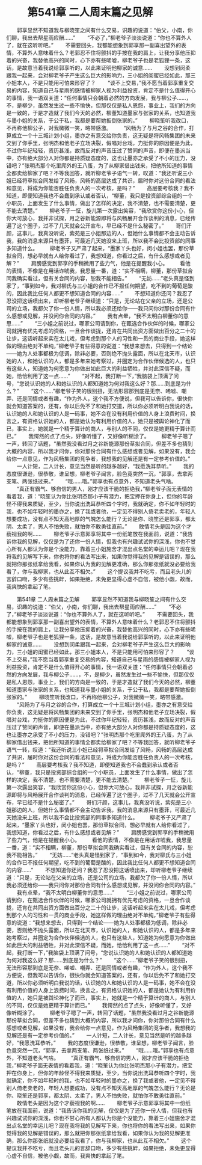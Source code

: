 # 　　第541章 二人周末篇之见解
　　郭享显然不知道我与柳晓笙之间有什么交易，识趣的说道：“伯父，小南，你们聊，我出去帮星雨应酬……”
　　“不必了，”柳老爷子淡淡说道：“你也不算外人了，就在这听听吧。”
　　不需要回头，我都能想象到郭享那一副喜出望外的表情，不算外人意味着什么？老郭忍不住将颤抖的手按在我的肩上，让我分享他压抑着的兴奋，我替他高兴的同时，心下亦有些唏嘘，柳老爷子也是老狐狸一条，这话，是故意当着我说给郭享听的，以此来证明他柳家的诚意……
　　没想到闵柔跟我一起来，会对柳老爷子产生这么巨大的影响力，三小姐的闺蜜已经如此，那三小姐本人，不是只能用可怕来形容了？
　　“谈不上交易，”我不愿当着郭享重复交易的内容，知道自己与星雨的感情被柳家人视为利益投资，肯定不是什么值得开心的事情，我一语双关道：“任何事情只会朝着必然的方向发展，我与柳公子……，不，是柳少，虽然发生过一些不愉快，但那仅仅是私人恩怨，事业上，我们的方向是一致的，于是才造就了我们今天的必然，柳董知道墨家与张家的关系，也知道我与墨小姐的关系，于公于私，我都是要帮她扳倒张家的。”
　　柳晓笙听我改口，不再称他柳公子，对我微微一笑，略带感激。
　　“风畅为了与月之谷的合作，打算成立一个十三城计划小组，墨亦之有意交给你负责，这无疑是将风畅集团的未来交到了你手里，张明杰和他老子立场决裂，假唱对台戏，力挺你的原因便是为此，不过你年纪轻轻，资历甚浅，故而反对的声音压过了赞同的声音，即便在墨派当中，亦有绝大部分人对你都是持质疑态度的，这也让墨亦之承受了不小的压力，没错吧？”张明杰那个吃里爬外的王八蛋，为了从柳家借出钱来，把他所知道的事情全都卖给柳家了吧？不等我回答，就听柳老爷子语气一转，叹道：“我还听说三小姐已经将草拟合同发给了风畅，风畅的高层达成了共识，届时你对这份合同的看法和意见，将成为你能否胜任负责人的一次考核，是吗？”
　　高层要考核我？我不知道，即便知道我也不会蠢到承认或者否认，“柳董，我只是投资部综合组的一个小职员，上面发生了什么事情，做出了怎样的决定，我不清楚，也不需要清楚，更不能去清楚。”
　　柳老爷子一怔，旋儿第一次露出笑容，“我欣赏你这份小心，但你大可放心，我并非试探，月之谷新能源即将与风畅展开合作谈判的消息，已经传遍了这个圈子，过不了几天就会公开宣布，早已经不是什么秘密了。”
　　哥们汗颜，这事儿，我真没听说，紫苑是三小姐那边的人，但她什么事情都不会主动告诉我，我的消息来源只有墨菲，可最近几天她没来上班，所以我不会比投资部的同事多知道什么。
　　柳老爷子又严肃了起来，“墨家丫头也好，闵小姐也罢，那份草拟合同，想必早就有人给你看过了，我想知道，你看过之后，有什么感想或者见解？”
　　肩膀感觉到郭享的手稍微用了些力气，他是在提醒我小心。
　　看他的表情，不像是在用话诈唬我，我思量一番，道：“实不相瞒，柳董，那份草拟合同我确实看过，但有关合同的内容，恕我不能相告。”
　　“无妨……”老头真是怪到家了，“事到如今，我对柳氏与三小姐的合作已不报任何期望，吃不到的葡萄是酸的，因此我比任何人都更不想知道合同的内容……”
　　不想知道你还问？我忍了忍没把这话喷出来，却听柳老爷子继续道：“只是，无论站在父亲的立场，还是公司的立场，我都欠了你一份人情，所以我必须还给你——我只问你对那份合同有什么感想或见解，并没问你合同的内容。”
　　我有点晕，“我不太明白柳董你的意思……”
　　“三小姐之前说过，哪家公司请到你，在甄选合作伙伴的时候，哪家公司就拥有优先考虑的资格，一旦合作谈拢，还肯在共同出资方面做出百分之二十的让步，这话听起来实在太儿戏，但考虑到那个人的习性和一贯的商业手段，她这样做的理由绝对不单纯，”柳老爷子有些得意的说道：“我想来想去，只得到一个结论——她为人处事都极为低调，除非必要，否则绝不抛头露面，所以在北天市，认识她的人，和她认识的人，都是多年来她考察过，并圈定为合作伙伴候选的人，也只有这些人，知道她为何愿意为你做出如此巨大的利益牺牲，并对此深信不疑，而她，恰恰利用了这一点……”
　　“对不起，我打断一下，”我脑袋上顶满了问号，“您说认识她的人和她认识的人都知道她为何对我这么好？那……到底是为什么？”
　　“这个……”柳老爷子笑的很别扭，无法形容那到底是无奈、唏嘘、嘲弄、还是同情或者有趣，“作为外人，这个我不方便说，但我可以告诉你，很快你就会知道答案的，还有，你以后免不了和她打交道，所以你必须听明白我说的话，认识她的人和她认识的人是一码事，她不会在没有利用价值的人身上浪费时间，换言之，有资格认识她的人，都是她认为有利用价值的人，她只是被舆论神化了而已，事实上，她就是一个精于算计的商人，与别人的不同，仅仅是她更精于算计而已。”
　　我愕然的点了点头，好像听懂了，又好像听糊涂了。
　　柳老爷子嗯了一声，转回了话题，“虽然我没看过月之谷新能源那份草拟合同，但差不多也猜到大概的内容，所以我才问你，你对那份合同有什么感想或者见解，如果没有，我会给你一点意见，作为风畅集团的竞争者，我想我的见解还是有一定参考价值的。”
　　一人计短，二人计长，意见当然是听的越多越好，“我愿洗耳恭听。”
　　我的态度很谦逊，很恭敬，谁呈想，柳老爷子闻言，脸色竟突然一沉，“郭享，去拿两支笔、两张纸过来。”
　　“哦……哦。”郭享也有点意外，不知道老头气啥。
　　“真正有霸气、够自信的男人，刚才应该干脆的拒绝我，”柳老爷子面无表情的看着我，道：“晓笙认为你比张明杰那小子有潜力，把宝押在你身上，但你的年龄怪不得我来质疑，至少，当你说出洗耳恭听四个字时，我就确定，你不如年轻时的我，也不如年轻时的墨亦之，换了我或者他，一定见不得别人倚老卖老的，年轻人想要成功，没有点不知天高地厚的气魄怎么能行？无论是你、晓笙还是郭享，都太阴、太柔了，男人不怕失败，就怕你不敢勇往直前。”
　　敢情老头是因为这个才藐视我的啊……
　　柳老爷子示意郭享将其中一份纸笔放在我面前，说道：“我告诉你我的见解，仅仅是为了还你一份人情，但我也有兴趣试试你的深浅，你也不甘心所有人都认为你是个没能力，靠着三小姐施舍才混出点名堂的幸运儿吧？现在我将我的见解写下来，你也将你的看法写出来，如果你觉得我的见解是错误的，那么就把你那张纸拿给我看，如果你认为我的见解更准确，那么你那张纸就没必要给我看了，你与我柳家，也从此互不相欠。”
　　这个提议我并不吃亏，而且老头儿的言辞口吻，多少有些挑衅，如果拒绝，未免更显得心虚不自信，被他小觑，故而，我爽快的拿起了笔。

　　第541章 二人周末篇之见解
　　郭享显然不知道我与柳晓笙之间有什么交易，识趣的说道：“伯父，小南，你们聊，我出去帮星雨应酬……”
　　“不必了，”柳老爷子淡淡说道：“你也不算外人了，就在这听听吧。”
　　不需要回头，我都能想象到郭享那一副喜出望外的表情，不算外人意味着什么？老郭忍不住将颤抖的手按在我的肩上，让我分享他压抑着的兴奋，我替他高兴的同时，心下亦有些唏嘘，柳老爷子也是老狐狸一条，这话，是故意当着我说给郭享听的，以此来证明他柳家的诚意……
　　没想到闵柔跟我一起来，会对柳老爷子产生这么巨大的影响力，三小姐的闺蜜已经如此，那三小姐本人，不是只能用可怕来形容了？
　　“谈不上交易，”我不愿当着郭享重复交易的内容，知道自己与星雨的感情被柳家人视为利益投资，肯定不是什么值得开心的事情，我一语双关道：“任何事情只会朝着必然的方向发展，我与柳公子……，不，是柳少，虽然发生过一些不愉快，但那仅仅是私人恩怨，事业上，我们的方向是一致的，于是才造就了我们今天的必然，柳董知道墨家与张家的关系，也知道我与墨小姐的关系，于公于私，我都是要帮她扳倒张家的。”
　　柳晓笙听我改口，不再称他柳公子，对我微微一笑，略带感激。
　　“风畅为了与月之谷的合作，打算成立一个十三城计划小组，墨亦之有意交给你负责，这无疑是将风畅集团的未来交到了你手里，张明杰和他老子立场决裂，假唱对台戏，力挺你的原因便是为此，不过你年纪轻轻，资历甚浅，故而反对的声音压过了赞同的声音，即便在墨派当中，亦有绝大部分人对你都是持质疑态度的，这也让墨亦之承受了不小的压力，没错吧？”张明杰那个吃里爬外的王八蛋，为了从柳家借出钱来，把他所知道的事情全都卖给柳家了吧？不等我回答，就听柳老爷子语气一转，叹道：“我还听说三小姐已经将草拟合同发给了风畅，风畅的高层达成了共识，届时你对这份合同的看法和意见，将成为你能否胜任负责人的一次考核，是吗？”
　　高层要考核我？我不知道，即便知道我也不会蠢到承认或者否认，“柳董，我只是投资部综合组的一个小职员，上面发生了什么事情，做出了怎样的决定，我不清楚，也不需要清楚，更不能去清楚。”
　　柳老爷子一怔，旋儿第一次露出笑容，“我欣赏你这份小心，但你大可放心，我并非试探，月之谷新能源即将与风畅展开合作谈判的消息，已经传遍了这个圈子，过不了几天就会公开宣布，早已经不是什么秘密了。”
　　哥们汗颜，这事儿，我真没听说，紫苑是三小姐那边的人，但她什么事情都不会主动告诉我，我的消息来源只有墨菲，可最近几天她没来上班，所以我不会比投资部的同事多知道什么。
　　柳老爷子又严肃了起来，“墨家丫头也好，闵小姐也罢，那份草拟合同，想必早就有人给你看过了，我想知道，你看过之后，有什么感想或者见解？”
　　肩膀感觉到郭享的手稍微用了些力气，他是在提醒我小心。
　　看他的表情，不像是在用话诈唬我，我思量一番，道：“实不相瞒，柳董，那份草拟合同我确实看过，但有关合同的内容，恕我不能相告。”
　　“无妨……”老头真是怪到家了，“事到如今，我对柳氏与三小姐的合作已不报任何期望，吃不到的葡萄是酸的，因此我比任何人都更不想知道合同的内容……”
　　不想知道你还问？我忍了忍没把这话喷出来，却听柳老爷子继续道：“只是，无论站在父亲的立场，还是公司的立场，我都欠了你一份人情，所以我必须还给你——我只问你对那份合同有什么感想或见解，并没问你合同的内容。”
　　我有点晕，“我不太明白柳董你的意思……”
　　“三小姐之前说过，哪家公司请到你，在甄选合作伙伴的时候，哪家公司就拥有优先考虑的资格，一旦合作谈拢，还肯在共同出资方面做出百分之二十的让步，这话听起来实在太儿戏，但考虑到那个人的习性和一贯的商业手段，她这样做的理由绝对不单纯，”柳老爷子有些得意的说道：“我想来想去，只得到一个结论——她为人处事都极为低调，除非必要，否则绝不抛头露面，所以在北天市，认识她的人，和她认识的人，都是多年来她考察过，并圈定为合作伙伴候选的人，也只有这些人，知道她为何愿意为你做出如此巨大的利益牺牲，并对此深信不疑，而她，恰恰利用了这一点……”
　　“对不起，我打断一下，”我脑袋上顶满了问号，“您说认识她的人和她认识的人都知道她为何对我这么好？那……到底是为什么？”
　　“这个……”柳老爷子笑的很别扭，无法形容那到底是无奈、唏嘘、嘲弄、还是同情或者有趣，“作为外人，这个我不方便说，但我可以告诉你，很快你就会知道答案的，还有，你以后免不了和她打交道，所以你必须听明白我说的话，认识她的人和她认识的人是一码事，她不会在没有利用价值的人身上浪费时间，换言之，有资格认识她的人，都是她认为有利用价值的人，她只是被舆论神化了而已，事实上，她就是一个精于算计的商人，与别人的不同，仅仅是她更精于算计而已。”
　　我愕然的点了点头，好像听懂了，又好像听糊涂了。
　　柳老爷子嗯了一声，转回了话题，“虽然我没看过月之谷新能源那份草拟合同，但差不多也猜到大概的内容，所以我才问你，你对那份合同有什么感想或者见解，如果没有，我会给你一点意见，作为风畅集团的竞争者，我想我的见解还是有一定参考价值的。”
　　一人计短，二人计长，意见当然是听的越多越好，“我愿洗耳恭听。”
　　我的态度很谦逊，很恭敬，谁呈想，柳老爷子闻言，脸色竟突然一沉，“郭享，去拿两支笔、两张纸过来。”
　　“哦……哦。”郭享也有点意外，不知道老头气啥。
　　“真正有霸气、够自信的男人，刚才应该干脆的拒绝我，”柳老爷子面无表情的看着我，道：“晓笙认为你比张明杰那小子有潜力，把宝押在你身上，但你的年龄怪不得我来质疑，至少，当你说出洗耳恭听四个字时，我就确定，你不如年轻时的我，也不如年轻时的墨亦之，换了我或者他，一定见不得别人倚老卖老的，年轻人想要成功，没有点不知天高地厚的气魄怎么能行？无论是你、晓笙还是郭享，都太阴、太柔了，男人不怕失败，就怕你不敢勇往直前。”
　　敢情老头是因为这个才藐视我的啊……
　　柳老爷子示意郭享将其中一份纸笔放在我面前，说道：“我告诉你我的见解，仅仅是为了还你一份人情，但我也有兴趣试试你的深浅，你也不甘心所有人都认为你是个没能力，靠着三小姐施舍才混出点名堂的幸运儿吧？现在我将我的见解写下来，你也将你的看法写出来，如果你觉得我的见解是错误的，那么就把你那张纸拿给我看，如果你认为我的见解更准确，那么你那张纸就没必要给我看了，你与我柳家，也从此互不相欠。”
　　这个提议我并不吃亏，而且老头儿的言辞口吻，多少有些挑衅，如果拒绝，未免更显得心虚不自信，被他小觑，故而，我爽快的拿起了笔。
